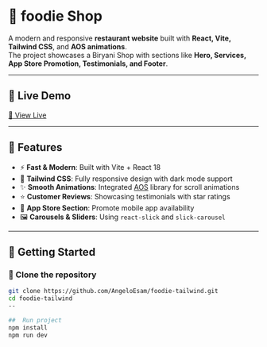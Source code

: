 # 🍛 foodie Shop

A modern and responsive **restaurant website** built with **React, Vite, Tailwind CSS**, and **AOS animations**.  
The project showcases a Biryani Shop with sections like **Hero, Services, App Store Promotion, Testimonials, and Footer**.

---

## 🚀 Live Demo 
[🔗 View Live](https://dashboard-react-js-flax.vercel.app/)

---

## 🚀 Features

- ⚡ **Fast & Modern**: Built with Vite + React 18  
- 🎨 **Tailwind CSS**: Fully responsive design with dark mode support  
- ✨ **Smooth Animations**: Integrated [AOS](https://michalsnik.github.io/aos/) library for scroll animations  
- ⭐ **Customer Reviews**: Showcasing testimonials with star ratings  
- 📱 **App Store Section**: Promote mobile app availability  
- 🖼️ **Carousels & Sliders**: Using `react-slick` and `slick-carousel`  

---

## 🚀 Getting Started

### 📁 Clone the repository

```bash
git clone https://github.com/AngeloEsam/foodie-tailwind.git
cd foodie-tailwind
--

##  Run project
npm install
npm run dev
